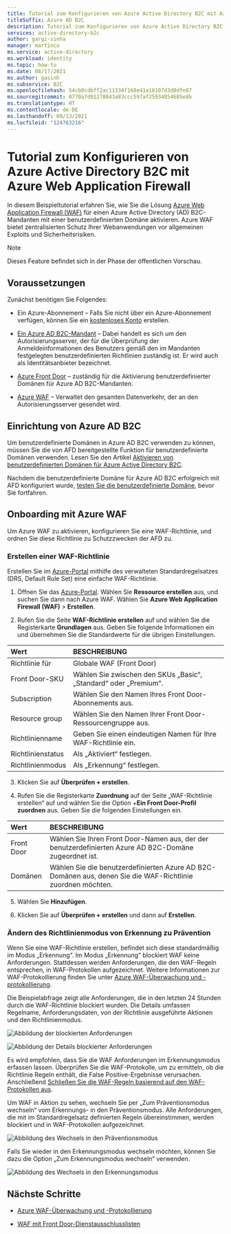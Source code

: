 ```yaml
---
title: Tutorial zum Konfigurieren von Azure Active Directory B2C mit Azure Web Application Firewall
titleSuffix: Azure AD B2C
description: Tutorial zum Konfigurieren von Azure Active Directory B2C mit Azure Web Application Firewall (WAF) zum Schutz Ihrer Anwendungen vor böswilligen Angriffen
services: active-directory-b2c
author: gargi-sinha
manager: martinco
ms.service: active-directory
ms.workload: identity
ms.topic: how-to
ms.date: 08/17/2021
ms.author: gasinh
ms.subservice: B2C
ms.openlocfilehash: 54cb0cdbff2ac11334f168e41a18107d3d0dfe87
ms.sourcegitcommit: 0770a7d91278043a83ccc597af25934854605e8b
ms.translationtype: HT
ms.contentlocale: de-DE
ms.lasthandoff: 09/13/2021
ms.locfileid: "124763216"
---
```

# <a name="tutorial-configure-azure-web-application-firewall-with-azure-active-directory-b2c"></a>Tutorial zum Konfigurieren von Azure Active Directory B2C mit Azure Web Application Firewall

In diesem Beispieltutorial erfahren Sie, wie Sie die Lösung [Azure Web Application Firewall (WAF)](https://azure.microsoft.com/services/web-application-firewall/#overview) für einen Azure Active Directory (AD) B2C-Mandanten mit einer benutzerdefinierten Domäne aktivieren. Azure WAF bietet zentralisierten Schutz Ihrer Webanwendungen vor allgemeinen Exploits und Sicherheitsrisiken.

>[!NOTE]
>Dieses Feature befindet sich in der Phase der öffentlichen Vorschau.

## <a name="prerequisites"></a>Voraussetzungen

Zunächst benötigen Sie Folgendes:

- Ein Azure-Abonnement – Falls Sie nicht über ein Azure-Abonnement verfügen, können Sie ein [kostenloses Konto](https://azure.microsoft.com/free/) erstellen.

- [Ein Azure AD B2C-Mandant](tutorial-create-tenant.md) – Dabei handelt es sich um den Autorisierungsserver, der für die Überprüfung der Anmeldeinformationen des Benutzers gemäß den im Mandanten festgelegten benutzerdefinierten Richtlinien zuständig ist.  Er wird auch als Identitätsanbieter bezeichnet.

- [Azure Front Door](../frontdoor/index.yml) – zuständig für die Aktivierung benutzerdefinierter Domänen für Azure AD B2C-Mandanten.  

- [Azure WAF](https://azure.microsoft.com/services/web-application-firewall/#overview) – Verwaltet den gesamten Datenverkehr, der an den Autorisierungsserver gesendet wird.

## <a name="azure-ad-b2c-setup"></a>Einrichtung von Azure AD B2C

Um benutzerdefinierte Domänen in Azure AD B2C verwenden zu können, müssen Sie die von AFD bereitgestellte Funktion für benutzerdefinierte Domänen verwenden. Lesen Sie den Artikel [Aktivieren von benutzerdefinierten Domänen für Azure Active Directory B2C](./custom-domain.md?pivots=b2c-user-flow).  

Nachdem die benutzerdefinierte Domäne für Azure AD B2C erfolgreich mit AFD konfiguriert wurde, [testen Sie die benutzerdefinierte Domäne](./custom-domain.md?pivots=b2c-custom-policy#test-your-custom-domain), bevor Sie fortfahren.  

## <a name="onboard-with-azure-waf"></a>Onboarding mit Azure WAF

Um Azure WAF zu aktivieren, konfigurieren Sie eine WAF-Richtlinie, und ordnen Sie diese Richtlinie zu Schutzzwecken der AFD zu.

### <a name="create-a-waf-policy"></a>Erstellen einer WAF-Richtlinie

Erstellen Sie im [Azure-Portal](https://portal.azure.com) mithilfe des verwalteten Standardregelsatzes (DRS, Default Rule Set) eine einfache WAF-Richtlinie.

1. Öffnen Sie das [Azure-Portal](https://portal.azure.com). Wählen Sie **Ressource erstellen** aus, und suchen Sie dann nach Azure WAF. Wählen Sie **Azure Web Application Firewall (WAF)**  > **Erstellen**.

2. Rufen Sie die Seite **WAF-Richtlinie erstellen** auf und wählen Sie die Registerkarte **Grundlagen** aus. Geben Sie folgende Informationen ein und übernehmen Sie die Standardwerte für die übrigen Einstellungen.

| Wert | BESCHREIBUNG |
|:--------|:-------|
| Richtlinie für | Globale WAF (Front Door)|
| Front Door-SKU | Wählen Sie zwischen den SKUs „Basic“, „Standard“ oder „Premium“. |
|Subscription | Wählen Sie den Namen Ihres Front Door-Abonnements aus. |
| Resource group | Wählen Sie den Namen Ihrer Front Door-Ressourcengruppe aus. |
| Richtlinienname | Geben Sie einen eindeutigen Namen für Ihre WAF-Richtlinie ein. |
| Richtlinienstatus | Als „Aktiviert“ festlegen. |
| Richtlinienmodus | Als „Erkennung“ festlegen. |

3. Klicken Sie auf **Überprüfen + erstellen**.

4. Rufen Sie die Registerkarte **Zuordnung** auf der Seite „WAF-Richtlinie erstellen“ auf und wählen Sie die Option +**Ein Front Door-Profil zuordnen** aus. Geben Sie die folgenden Einstellungen ein.

| Wert | BESCHREIBUNG |
|:----|:------|
| Front Door | Wählen Sie Ihren Front Door-Namen aus, der der benutzerdefinierten Azure AD B2C-Domäne zugeordnet ist. |
| Domänen | Wählen Sie die benutzerdefinierten Azure AD B2C-Domänen aus, denen Sie die WAF-Richtlinie zuordnen möchten.|

5. Wählen Sie **Hinzufügen**.

6. Klicken Sie auf **Überprüfen + erstellen** und dann auf **Erstellen**.

### <a name="change-policy-mode-from-detection-to-prevention"></a>Ändern des Richtlinienmodus von Erkennung zu Prävention

Wenn Sie eine WAF-Richtlinie erstellen, befindet sich diese standardmäßig im Modus „Erkennung“. Im Modus „Erkennung“ blockiert WAF keine Anforderungen. Stattdessen werden Anforderungen, die den WAF-Regeln entsprechen, in WAF-Protokollen aufgezeichnet. Weitere Informationen zur WAF-Protokollierung finden Sie unter [Azure WAF-Überwachung und -protokollierung](../web-application-firewall/afds/waf-front-door-monitor.md).

Die Beispielabfrage zeigt alle Anforderungen, die in den letzten 24 Stunden durch die WAF-Richtlinie blockiert wurden. Die Details umfassen Regelname, Anforderungsdaten, von der Richtlinie ausgeführte Aktionen und den Richtlinienmodus.

![Abbildung der blockierten Anforderungen](./media/partner-azure-web-application-firewall/blocked-requests-query.png)

![Abbildung der Details blockierter Anforderungen](./media/partner-azure-web-application-firewall/blocked-requests-details.png)

Es wird empfohlen, dass Sie die WAF Anforderungen im Erkennungsmodus erfassen lassen. Überprüfen Sie die WAF-Protokolle, um zu ermitteln, ob die Richtlinie Regeln enthält, die False Positive-Ergebnisse verursachen. Anschließend [Schließen Sie die WAF-Regeln basierend auf den WAF-Protokollen aus](../web-application-firewall/afds/waf-front-door-exclusion.md#define-exclusion-based-on-web-application-firewall-logs).

Um WAF in Aktion zu sehen, wechseln Sie per „Zum Präventionsmodus wechseln“ vom Erkennungs- in den Präventionsmodus. Alle Anforderungen, die mit im Standardregelsatz definierten Regeln übereinstimmen, werden blockiert und in WAF-Protokollen aufgezeichnet.

![Abbildung des Wechsels in den Präventionsmodus](./media/partner-azure-web-application-firewall/switch-to-prevention-mode.png)

Falls Sie wieder in den Erkennungsmodus wechseln möchten, können Sie dazu die Option „Zum Erkennungsmodus wechseln“ verwenden.

![Abbildung des Wechsels in den Erkennungsmodus](./media/partner-azure-web-application-firewall/switch-to-detection-mode.png)

## <a name="next-steps"></a>Nächste Schritte

- [Azure WAF-Überwachung und -Protokollierung](../web-application-firewall/afds/waf-front-door-monitor.md)

- [WAF mit Front Door-Dienstausschlusslisten](../web-application-firewall/afds/waf-front-door-exclusion.md)